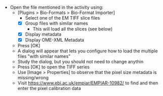 - Open the file mentioned in the activity using:
  - [Plugins > Bio-Formats > Bio-Format Importer]
    - Select one of the EM TIFF slice files
    - [X] Group files with similar names
      - This will load all the slices (see below)
    - [X] Display metadata
    - [X] Display OME-XML Metadata
  - Press [OK]
  - A dialog will appear that lets you configure how to load the multiple files "with similar names"
  - Study the dialog, but you should not need to change anythin
  - Press [OK] to open the TIFF series
  - Use [Image > Properties] to observe that the pixel size metadata is missing/wrong
  - Visit https://www.ebi.ac.uk/empiar/EMPIAR-10982/ to find and then enter the pixel calibration data